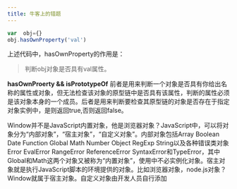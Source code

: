 ```yaml
---
title: 牛客上的错题
---
```


```javascript
var  obj={}
obj.hasOwnProperty('val')
```

上述代码中，hasOwnProperty的作用是：

> 判断obj对象是否具有val属性。

**hasOwnProerty && isPrototypeOf** 前者是用来判断一个对象是否具有你给出名称的属性或对象，但无法检查该对象的原型链中是否具有该属性，判断的属性必须是该对象本身的一个成员。后者是用来判断要检查其原型链的对象是否存在于指定对象实例中，是则返回true,否则返回false。



Window并不是JavaScript内置对象，他是浏览器对象？JavaScript中，可以将对象分为“内部对象”，“宿主对象”，“自定义对象”。内部对象包括Array Boolean Date Function Global  Math Number Object RegExp String以及各种错误类对象Error EvalError RangeError ReferenceError SyntaxError和TypeError，其中Global和Math这两个对象又被称为“内置对象”，使用中不必实例化对象。宿主对象就是执行JavaScript脚本的环境提供的对象。比如浏览器对象，node.js对象？Window就属于宿主对象。自定义对象由开发人员自行添加